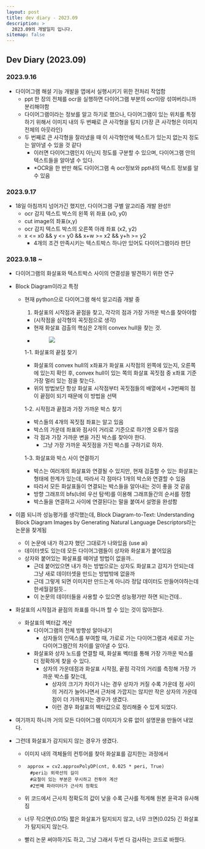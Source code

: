 ```yaml
---
layout: post
title: dev diary - 2023.09
description: >
  2023.09의 개발일지 입니다.
sitemap: false
---
```


## Dev Diary (2023.09)

### 2023.9.16

- 다이어그램 해설 기능 개발을 앱에서 실행시키기 위한 전처리 작업함 
    - ppt 한 장의 전체를 ocr을 실행하면 다이어그램 부분의 ocr이랑 섞여버리니까 분리해야함
    - 다이어그램이라는 정보를 알고 하기로 했으나, 다이어그램이 있는 위치를 특정하기 위해서 이미지 내의 두 번째로 큰 사각형을 탐지 (가장 큰 사각형은 이미지 전체의 아웃라인)
    - 두 번째로 큰 사각형을 잘라냈을 때 이 사각형안에 텍스트가 있는지 없는지 정도는 알아낼 수 있을 것 같다 
        - 이러면 다이어그램인지 아닌지 정도를 구분할 수 있으며, 다이어그램 안의 텍스트들을 알아낼 수 있다.
        - *OCR을 한 번만 해도 다이어그램 속 ocr정보와 ppt내의 텍스트 정보를 알 수 있음

### 2023.9.17

- 18일 아침까지 넘어가긴 했지만, 다이어그램 구별 알고리즘 개발 완성!!
    - ocr 감지 텍스트 박스의 왼쪽 위 좌표 (x0, y0)
    - cut image의 좌표(x,y)
    - ocr 감지 텍스트 박스의 오른쪽 아래 좌표 (x2, y2)
    - x <= x0 && y <= y0 && x+w >= x2 && y+h >= y2
        - 4개의 조건 만족시키는 텍스트박스 하나만 있어도 다이어그램이라 판단

### 2023.9.18 ~

- 다이어그램의 화살표와 텍스트박스 사이의 연결성을 발견하기 위한 연구
- Block Diagram이라고 특정
  - 현재 python으로 다이어그램 해석 알고리즘 개발 중
    1. 화살표의 시작점과 끝점을 찾고, 각각의 점과 가장 가까운 박스를 찾아야함
      - (시작점을 삼각형의 꼭짓점으로 생각)
      - 현재 화살표 검출의 핵심은 2개의 convex hull을 찾는 것.
      - <figure>
        <image src = "assets/img/blog/arrow_convexHull_img.png">

    1-1. 화살표의 끝점 찾기
      - 화살표의 convex hull의 x좌표가 화살표 시작점의 왼쪽에 있는지, 오른쪽에 있는지 확인 후, convex hull이 있는 쪽의 화살표 꼭짓점 중 x좌표 기준 가장 멀리 있는 점을 찾는다.
      - 위의 방법보단 항상 화살표 시작점부터 꼭짓점들의 배열에서 +3번째의 점이 끝점이 되기 때문에 이 방법을 선택

    1-2. 시작점과 끝점과 가장 가까운 박스 찾기
      - 박스들의 4개의 꼭짓점 좌표는 알고 있음
      - 박스의 가운데 좌표와 점사이 거리로 기준으로 하기엔 오류가 많음
      - 각 점과 가장 가까운 변을 가진 박스를 찾아야 한다.
        - 그냥 가장 가까운 꼭짓점을 가진 박스를 구하기로 하자.

    1-3. 화살표와 박스 사이 연결하기
      - 박스는 여러개의 화살표와 연결될 수 있지만, 현재 검출할 수 있는 화살표는 형태에 한계가 있는데, 따라서 각 점마다 1개의 박스와 연결할 수 있음
      - 따라서 모든 화살표들이 연결되는 박스들을 알아내는 것이 좋을 것 같음
      - 방향 그래프의 bfs(너비 우선 탐색)를 이용해 그래프들간의 순서를 정함
      - 박스들을 연결하고 사이에 연결된다는 말을 붙여서 설명을 완성함

- 이쯤 되니까 성능평가를 생각했는데, Block Diagram-to-Text: Understanding Block Diagram Images by Generating Natural Language Descriptors라는 논문을 찾게됨
  - 이 논문에 내가 하고자 했던 그대로가 나와있음 (use ai)
  - 데이터셋도 있는데 모든 다이어그램들이 상자와 화살표가 붙어있음
  - 상자와 붙어있는 화살표를 떼어낼 방법이 없을까..
    - 근데 붙어있으면 내가 하는 방법으로는 상자도 화살표고 감지가 안되는데 그냥 새로 데이터셋을 만드는 방법밖에 없을까
    - 근데 그렇게 되면 이미지만 만드는게 아니라 정답 데이터도 만들어야하는데 한세월걸릴듯..
    - 이 논문의 데이터들을 사용할 수 있으면 성능평가만 하면 되는건데..

- 화살표의 시작점과 끝점의 좌표를 아니까 할 수 있는 것이 많아졌다.
  - 화살표의 벡터값 계산
    - 다이어그램의 전체 방향성 알아내기
      - 상자들의 인덱스를 부여할 때, 가로로 가는 다이어그램과 세로로 가는 다이어그램간의 차이를 알아낼 수 있다.
    - 화살표와 상자 노드를 연결할 때, 화살표 벡터를 통해 가장 가까운 박스를 더 정확하게 찾을 수 있다.
      - 상자의 가운데점과 화살표 시작점, 끝점 각각의 거리를 측정해 가장 가까운 박스를 찾는데,
        - 상자의 크기가 차이가 나는 경우 상자가 커질 수록 가운데 점 사이의 거리가 늘어나면서 근처에 가깝지는 않지만 작은 상자의 가운데 점이 더 가까워지는 경우가 생겼다.
        - 이런 경우 화살표의 벡터값으로 정리해줄 수 있게 되었다.
  
- 여기까지 하니까 거의 모든 다이어그램 이미지가 오류 없이 설명문을 만들어 내었다.

- 그런데 화살표가 감지되지 않는 경우가 생겼다. 
  - 이미지 내의 객체들의 컨투어를 찾아 화살표를 감지한는 과정에서
  - <pre><code> approx = cv2.approxPolyDP(cnt, 0.025 * peri, True) 
      #peri는 외곽선의 길이
      #요철이 있는 부분은 무시하고 컨투어 계산
      #2번째 파라미터가 근사치 정확도
    </code></pre>

  - 위 코드에서 근사치 정확도의 값이 낮을 수록 근사를 적게해 원본 윤곽과 유사해짐
  - 너무 작으면(0.015) 짧은 화살표가 탐지되지 않고, 너무 크면(0.025) 긴 화살표가 탐지되지 않는다.

  - 빨리 논문 써야하기도 하고, 그냥 그래서 두번 다 검사하는 코드로 바꿨다.

  